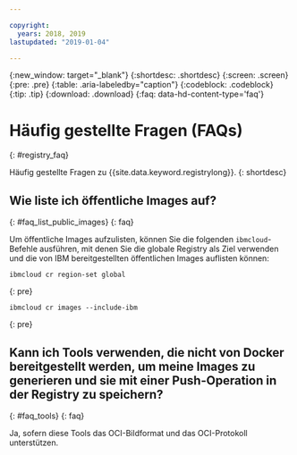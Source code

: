```yaml
---

copyright:
  years: 2018, 2019
lastupdated: "2019-01-04"

---
```


{:new_window: target="_blank"}
{:shortdesc: .shortdesc}
{:screen: .screen}
{:pre: .pre}
{:table: .aria-labeledby="caption"}
{:codeblock: .codeblock}
{:tip: .tip}
{:download: .download}
{:faq: data-hd-content-type='faq'}

# Häufig gestellte Fragen (FAQs)
{: #registry_faq}

Häufig gestellte Fragen zu {{site.data.keyword.registrylong}}.
{: shortdesc}

## Wie liste ich öffentliche Images auf?
{: #faq_list_public_images}
{: faq}

Um öffentliche Images aufzulisten, können Sie die folgenden `ibmcloud`-Befehle ausführen, mit denen Sie die globale Registry als Ziel verwenden und die von IBM bereitgestellten öffentlichen Images auflisten können:

```
ibmcloud cr region-set global
```
{: pre}

```
ibmcloud cr images --include-ibm
```
{: pre}

## Kann ich Tools verwenden, die nicht von Docker bereitgestellt werden, um meine Images zu generieren und sie mit einer Push-Operation in der Registry zu speichern?
{: #faq_tools}
{: faq}

Ja, sofern diese Tools das OCI-Bildformat und das OCI-Protokoll unterstützen.
